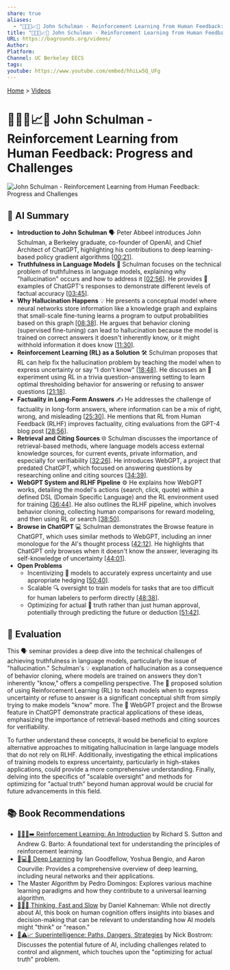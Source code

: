 ```yaml
---
share: true
aliases:
  - "🤖🧑‍💻📈🚧 John Schulman - Reinforcement Learning from Human Feedback: Progress and Challenges"
title: "🤖🧑‍💻📈🚧 John Schulman - Reinforcement Learning from Human Feedback: Progress and Challenges"
URL: https://bagrounds.org/videos/
Author: 
Platform: 
Channel: UC Berkeley EECS
tags: 
youtube: https://www.youtube.com/embed/hhiLw5Q_UFg
---
```

[Home](../index.md) > [Videos](./index.md)  
# 🤖🧑‍💻📈🚧 John Schulman - Reinforcement Learning from Human Feedback: Progress and Challenges  
![John Schulman - Reinforcement Learning from Human Feedback: Progress and Challenges](https://www.youtube.com/embed/hhiLw5Q_UFg)  
  
## 🤖 AI Summary  
* **Introduction to John Schulman** 🗣️ Peter Abbeel introduces John Schulman, a Berkeley graduate, co-founder of OpenAI, and Chief Architect of ChatGPT, highlighting his contributions to deep learning-based policy gradient algorithms \[[00:21](http://www.youtube.com/watch?v=hhiLw5Q_UFg&t=21)\].  
* **Truthfulness in Language Models** 🧠 Schulman focuses on the technical problem of truthfulness in language models, explaining why "hallucination" occurs and how to address it \[[02:56](http://www.youtube.com/watch?v=hhiLw5Q_UFg&t=176)\]. He provides 📝 examples of ChatGPT's responses to demonstrate different levels of factual accuracy \[[03:45](http://www.youtube.com/watch?v=hhiLw5Q_UFg&t=225)\].  
* **Why Hallucination Happens** 💡 He presents a conceptual model where neural networks store information like a knowledge graph and explains that small-scale fine-tuning learns a program to output probabilities based on this graph \[[08:38](http://www.youtube.com/watch?v=hhiLw5Q_UFg&t=518)\]. He argues that behavior cloning (supervised fine-tuning) can lead to hallucination because the model is trained on correct answers it doesn't inherently know, or it might withhold information it does know \[[11:30](http://www.youtube.com/watch?v=hhiLw5Q_UFg&t=690)\].  
* **Reinforcement Learning (RL) as a Solution** 🛠️ Schulman proposes that RL can help fix the hallucination problem by teaching the model when to express uncertainty or say "I don't know" \[[18:48](http://www.youtube.com/watch?v=hhiLw5Q_UFg&t=1128)\]. He discusses an 🧪 experiment using RL in a trivia question-answering setting to learn optimal thresholding behavior for answering or refusing to answer questions \[[21:18](http://www.youtube.com/watch?v=hhiLw5Q_UFg&t=1278)\].  
* **Factuality in Long-Form Answers** ✍️ He addresses the challenge of factuality in long-form answers, where information can be a mix of right, wrong, and misleading \[[25:30](http://www.youtube.com/watch?v=hhiLw5Q_UFg&t=1530)\]. He mentions that RL from Human Feedback (RLHF) improves factuality, citing evaluations from the GPT-4 blog post \[[28:56](http://www.youtube.com/watch?v=hhiLw5Q_UFg&t=1736)\].  
* **Retrieval and Citing Sources** 🌐 Schulman discusses the importance of retrieval-based methods, where language models access external knowledge sources, for current events, private information, and especially for verifiability \[[32:26](http://www.youtube.com/watch?v=hhiLw5Q_UFg&t=1946)\]. He introduces WebGPT, a project that predated ChatGPT, which focused on answering questions by researching online and citing sources \[[34:39](http://www.youtube.com/watch?v=hhiLw5Q_UFg&t=2079)\].  
* **WebGPT System and RLHF Pipeline** ⚙️ He explains how WebGPT works, detailing the model's actions (search, click, quote) within a defined DSL (Domain Specific Language) and the RL environment used for training \[[36:44](http://www.youtube.com/watch?v=hhiLw5Q_UFg&t=2204)\]. He also outlines the RLHF pipeline, which involves behavior cloning, collecting human comparisons for reward modeling, and then using RL or search \[[38:50](http://www.youtube.com/watch?v=hhiLw5Q_UFg&t=2330)\].  
* **Browse in ChatGPT** 💻 Schulman demonstrates the Browse feature in ChatGPT, which uses similar methods to WebGPT, including an inner monologue for the AI's thought process \[[42:12](http://www.youtube.com/watch?v=hhiLw5Q_UFg&t=2532)\]. He highlights that ChatGPT only browses when it doesn't know the answer, leveraging its self-knowledge of uncertainty \[[44:01](http://www.youtube.com/watch?v=hhiLw5Q_UFg&t=2641)\].  
* **Open Problems**  
    * Incentivizing 🎯 models to accurately express uncertainty and use appropriate hedging \[[50:40](http://www.youtube.com/watch?v=hhiLw5Q_UFg&t=3040)\].  
    * Scalable 🔍 oversight to train models for tasks that are too difficult for human labelers to perform directly \[[48:38](http://www.youtube.com/watch?v=hhiLw5Q_UFg&t=2918)\].  
    * Optimizing for actual 💯 truth rather than just human approval, potentially through predicting the future or deduction \[[51:42](http://www.youtube.com/watch?v=hhiLw5Q_UFg&t=3102)\].  
  
## 🤔 Evaluation  
This 🗣️ seminar provides a deep dive into the technical challenges of achieving truthfulness in language models, particularly the issue of "hallucination." Schulman's 💡 explanation of hallucination as a consequence of behavior cloning, where models are trained on answers they don't inherently "know," offers a compelling perspective. The 🚀 proposed solution of using Reinforcement Learning (RL) to teach models when to express uncertainty or refuse to answer is a significant conceptual shift from simply trying to make models "know" more. The 🧪 WebGPT project and the Browse feature in ChatGPT demonstrate practical applications of these ideas, emphasizing the importance of retrieval-based methods and citing sources for verifiability.  
  
To further understand these concepts, it would be beneficial to explore alternative approaches to mitigating hallucination in large language models that do not rely on RLHF. Additionally, investigating the ethical implications of training models to express uncertainty, particularly in high-stakes applications, could provide a more comprehensive understanding. Finally, delving into the specifics of "scalable oversight" and methods for optimizing for "actual truth" beyond human approval would be crucial for future advancements in this field.  
  
## 📚 Book Recommendations  
* [🤖➕🧠➡️ Reinforcement Learning: An Introduction](../books/reinforcement-learning-an-introduction.md) by Richard S. Sutton and Andrew G. Barto: A foundational text for understanding the principles of reinforcement learning.  
* [🧠💻🤖 Deep Learning](../books/deep-learning.md) by Ian Goodfellow, Yoshua Bengio, and Aaron Courville: Provides a comprehensive overview of deep learning, including neural networks and their applications.  
* The Master Algorithm by Pedro Domingos: Explores various machine learning paradigms and how they contribute to a universal learning algorithm.  
* [🤔🐇🐢 Thinking, Fast and Slow](../books/thinking-fast-and-slow.md) by Daniel Kahneman: While not directly about AI, this book on human cognition offers insights into biases and decision-making that can be relevant to understanding how AI models might "think" or "reason."  
* [🤖⚠️📈 Superintelligence: Paths, Dangers, Strategies](../books/superintelligence-paths-dangers-strategies.md) by Nick Bostrom: Discusses the potential future of AI, including challenges related to control and alignment, which touches upon the "optimizing for actual truth" problem.